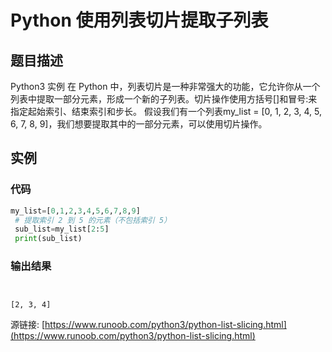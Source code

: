 # Python 使用列表切片提取子列表

## 题目描述
Python3 实例
在 Python 中，列表切片是一种非常强大的功能，它允许你从一个列表中提取一部分元素，形成一个新的子列表。切片操作使用方括号[]和冒号:来指定起始索引、结束索引和步长。
假设我们有一个列表my_list = [0, 1, 2, 3, 4, 5, 6, 7, 8, 9]，我们想要提取其中的一部分元素，可以使用切片操作。

## 实例
### 代码
```python
my_list=[0,1,2,3,4,5,6,7,8,9]
 # 提取索引 2 到 5 的元素（不包括索引 5）
 sub_list=my_list[2:5]
 print(sub_list)
```
### 输出结果
```

[2, 3, 4]
```
源链接: [https://www.runoob.com/python3/python-list-slicing.html](https://www.runoob.com/python3/python-list-slicing.html)